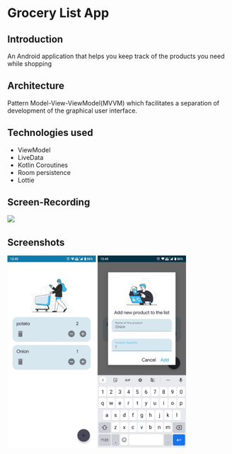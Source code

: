 # Grocery List App

## Introduction

An Android application that helps you keep track of the products you need while shopping

## Architecture

Pattern Model-View-ViewModel(MVVM) which facilitates a separation of development of the graphical user interface.

## Technologies used
* ViewModel 
* LiveData 
* Kotlin Coroutines 
* Room persistence
* Lottie 

## Screen-Recording

<img src="https://github.com/mshivam019/Grocery-List/blob/master/ScreenRecord.gif" width="300">

## Screenshots
<img src="https://raw.githubusercontent.com/mshivam019/Grocery-List/master/grocery.jpg" width="200"> <img src="https://raw.githubusercontent.com/mshivam019/Grocery-List/master/grocery1.jpg" width="200">

